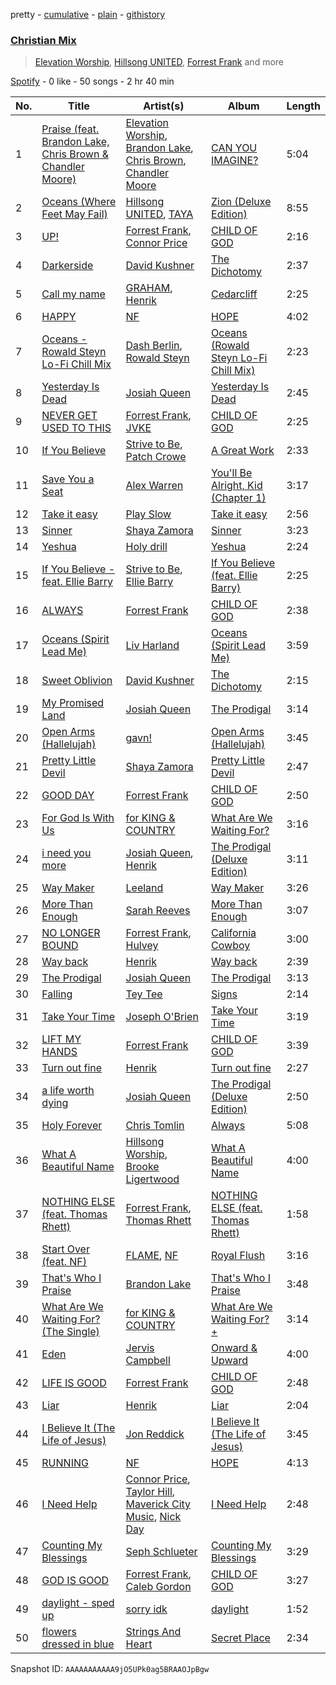 pretty - [cumulative](/playlists/cumulative/37i9dQZF1EQqZgBURAEzWH.md) - [plain](/playlists/plain/37i9dQZF1EQqZgBURAEzWH) - [githistory](https://github.githistory.xyz/mdn522/spotify-playlist-archive/blob/main/playlists/plain/37i9dQZF1EQqZgBURAEzWH)

### [Christian Mix](https://open.spotify.com/playlist/37i9dQZF1EQqZgBURAEzWH)

> <a href=spotify:playlist:37i9dQZF1EIY7a8qfAxSL9>Elevation Worship</a>, <a href=spotify:playlist:37i9dQZF1EIXwz7SbwzUKZ>Hillsong UNITED</a>, <a href=spotify:playlist:37i9dQZF1EIUx4QTrXUv4H>Forrest Frank</a> and more

[Spotify](https://open.spotify.com/user/spotify) - 0 like - 50 songs - 2 hr 40 min

| No. | Title | Artist(s) | Album | Length |
|---|---|---|---|---|
| 1 | [Praise \(feat\. Brandon Lake, Chris Brown & Chandler Moore\)](https://open.spotify.com/track/7Ee6XgP8EHKDhTMYLIndu9) | [Elevation Worship](https://open.spotify.com/artist/3YCKuqpv9nCsIhJ2v8SMix), [Brandon Lake](https://open.spotify.com/artist/1bdnGJxkbIIys5Jhk1T74v), [Chris Brown](https://open.spotify.com/artist/03NN8FAKofZU6phsfHLKPw), [Chandler Moore](https://open.spotify.com/artist/6y7frW1RUq3XBBXbYowVpk) | [CAN YOU IMAGINE?](https://open.spotify.com/album/58ufb71YaU1PetJKQGqSd2) | 5:04 |
| 2 | [Oceans \(Where Feet May Fail\)](https://open.spotify.com/track/5Mw9bXG1dLNhbjofkVS2oR) | [Hillsong UNITED](https://open.spotify.com/artist/74cb3MG0x0BOnYNW1uXYnM), [TAYA](https://open.spotify.com/artist/3D04fb59z3ANxVaeHBfxtW) | [Zion \(Deluxe Edition\)](https://open.spotify.com/album/3A24aBx6jZCAgovIbZUubC) | 8:55 |
| 3 | [UP!](https://open.spotify.com/track/1Bgj8C4oHOR5M3wuzb6Mmq) | [Forrest Frank](https://open.spotify.com/artist/1scVfBymTr3CeZ4imMj1QJ), [Connor Price](https://open.spotify.com/artist/5zixe6AbgXPqt4c1uSl94L) | [CHILD OF GOD](https://open.spotify.com/album/2xADl5pnbmSpdGiWR6CHfb) | 2:16 |
| 4 | [Darkerside](https://open.spotify.com/track/3b1s3Ywg0laGsNHCpUBhrl) | [David Kushner](https://open.spotify.com/artist/33NVpKoXjItPwUJTMZIOiY) | [The Dichotomy](https://open.spotify.com/album/4F2fCQJXXGfpKsoudFrjDW) | 2:37 |
| 5 | [Call my name](https://open.spotify.com/track/4EpBSbkss8IfaNXeMtVzmM) | [GRAHAM](https://open.spotify.com/artist/662lI9CXPZ0a6ou4CkLr0G), [Henrik](https://open.spotify.com/artist/7osFcSwjlRPwxZdVALIOuC) | [Cedarcliff](https://open.spotify.com/album/5mlHMx35g52wFTpf5EpOAL) | 2:25 |
| 6 | [HAPPY](https://open.spotify.com/track/3ZEno9fORwMA1HPecdLi0R) | [NF](https://open.spotify.com/artist/6fOMl44jA4Sp5b9PpYCkzz) | [HOPE](https://open.spotify.com/album/6zaisPwfcIAfdUGPj3mmGY) | 4:02 |
| 7 | [Oceans \- Rowald Steyn Lo\-Fi Chill Mix](https://open.spotify.com/track/568n6weQ0MfbG54eQB0PSV) | [Dash Berlin](https://open.spotify.com/artist/1xT5p0VBpnZDrvVSjX9sri), [Rowald Steyn](https://open.spotify.com/artist/4IPKNc0sHqlSECkJNX7moj) | [Oceans \(Rowald Steyn Lo\-Fi Chill Mix\)](https://open.spotify.com/album/0D2W3WUXielU7IU5CRS122) | 2:23 |
| 8 | [Yesterday Is Dead](https://open.spotify.com/track/2MB2pKgf2fWBGKcewyUBUS) | [Josiah Queen](https://open.spotify.com/artist/7yAymwuYh9RcpX84GSNIq2) | [Yesterday Is Dead](https://open.spotify.com/album/3sWqUGiqcOrQbQa4N5F9l3) | 2:45 |
| 9 | [NEVER GET USED TO THIS](https://open.spotify.com/track/25f7KnoDqO7nBbPahi15UE) | [Forrest Frank](https://open.spotify.com/artist/1scVfBymTr3CeZ4imMj1QJ), [JVKE](https://open.spotify.com/artist/164Uj4eKjl6zTBKfJLFKKK) | [CHILD OF GOD](https://open.spotify.com/album/2xADl5pnbmSpdGiWR6CHfb) | 2:25 |
| 10 | [If You Believe](https://open.spotify.com/track/1Z25zW2xBqMHVfgYAdKeqX) | [Strive to Be](https://open.spotify.com/artist/66YzHdK0FWCQSKMlXf3Rbj), [Patch Crowe](https://open.spotify.com/artist/1MIq5NXNxANzwF7LJj6UQR) | [A Great Work](https://open.spotify.com/album/0o9a31MuEFplebgbvfQCWt) | 2:33 |
| 11 | [Save You a Seat](https://open.spotify.com/track/7bJbmTldyULlwf701o7WKo) | [Alex Warren](https://open.spotify.com/artist/0fTSzq9jAh4c36UVb4V7CB) | [You'll Be Alright, Kid \(Chapter 1\)](https://open.spotify.com/album/1cVpXZnVWHTDUuY8kW6x8M) | 3:17 |
| 12 | [Take it easy](https://open.spotify.com/track/5YXw6fdOhVLF6xAfDXxlUn) | [Play Slow](https://open.spotify.com/artist/4aaNEC2IlcA3KT8Om8xZ7K) | [Take it easy](https://open.spotify.com/album/450Q7cWPiUqSXuZSHmshby) | 2:56 |
| 13 | [Sinner](https://open.spotify.com/track/2Lm7Qmm7UvlRojt0c8BFI1) | [Shaya Zamora](https://open.spotify.com/artist/4gmgH3IgZoetXRskbdI02q) | [Sinner](https://open.spotify.com/album/0EKc0MQ8huSHiUm1ipjSD7) | 3:23 |
| 14 | [Yeshua](https://open.spotify.com/track/7jOtmgxEcQc8Vdtn54buJb) | [Holy drill](https://open.spotify.com/artist/3SN6XTw03dI5Cn49oeqz6j) | [Yeshua](https://open.spotify.com/album/2Ce4Fn4JxqzYDsuqO94RXu) | 2:24 |
| 15 | [If You Believe \- feat\. Ellie Barry](https://open.spotify.com/track/13LC7X9qLBOzmid33qaPS6) | [Strive to Be](https://open.spotify.com/artist/66YzHdK0FWCQSKMlXf3Rbj), [Ellie Barry](https://open.spotify.com/artist/1MQG14Y4NXx8XIj1j6LOlW) | [If You Believe \(feat\. Ellie Barry\)](https://open.spotify.com/album/1LSnE2Ix13Y9TQQo8aRrez) | 2:25 |
| 16 | [ALWAYS](https://open.spotify.com/track/34FjdCbFv7A1R4vjbogjjb) | [Forrest Frank](https://open.spotify.com/artist/1scVfBymTr3CeZ4imMj1QJ) | [CHILD OF GOD](https://open.spotify.com/album/2xADl5pnbmSpdGiWR6CHfb) | 2:38 |
| 17 | [Oceans \(Spirit Lead Me\)](https://open.spotify.com/track/320xwpZCiRrcmoMyAscZTA) | [Liv Harland](https://open.spotify.com/artist/0X9dw83QR5kirBVlMffpKW) | [Oceans \(Spirit Lead Me\)](https://open.spotify.com/album/3F3hO4L7dZvflESuZ4IX95) | 3:59 |
| 18 | [Sweet Oblivion](https://open.spotify.com/track/0AWJU9QMmU55JgWp3KCTOe) | [David Kushner](https://open.spotify.com/artist/33NVpKoXjItPwUJTMZIOiY) | [The Dichotomy](https://open.spotify.com/album/4F2fCQJXXGfpKsoudFrjDW) | 2:15 |
| 19 | [My Promised Land](https://open.spotify.com/track/0sXSFQXGhkXzmdt07flWXl) | [Josiah Queen](https://open.spotify.com/artist/7yAymwuYh9RcpX84GSNIq2) | [The Prodigal](https://open.spotify.com/album/1VI09clJhudhhJ88pARERD) | 3:14 |
| 20 | [Open Arms \(Hallelujah\)](https://open.spotify.com/track/1JIWic7LI1b4snEqhPw7cv) | [gavn!](https://open.spotify.com/artist/2pQzh5cuuqpDErGZNaOULd) | [Open Arms \(Hallelujah\)](https://open.spotify.com/album/3DXyC5YPtjvq5fNJxWeght) | 3:45 |
| 21 | [Pretty Little Devil](https://open.spotify.com/track/3fxWcOWUQxapuKin9NhCcf) | [Shaya Zamora](https://open.spotify.com/artist/4gmgH3IgZoetXRskbdI02q) | [Pretty Little Devil](https://open.spotify.com/album/1FSU0DJC5861DJHdk2OTVw) | 2:47 |
| 22 | [GOOD DAY](https://open.spotify.com/track/0vC82BouGPXm6X2K60RfQw) | [Forrest Frank](https://open.spotify.com/artist/1scVfBymTr3CeZ4imMj1QJ) | [CHILD OF GOD](https://open.spotify.com/album/2xADl5pnbmSpdGiWR6CHfb) | 2:50 |
| 23 | [For God Is With Us](https://open.spotify.com/track/0CQPPHjPpG4kAzvfOcKvh8) | [for KING & COUNTRY](https://open.spotify.com/artist/3sDbKMebVH2VYcRSl7u1VC) | [What Are We Waiting For?](https://open.spotify.com/album/6h95CVsuRQt0SHA0MtjpWW) | 3:16 |
| 24 | [i need you more](https://open.spotify.com/track/0ajlZUEYHV9cTPr0Ddhsee) | [Josiah Queen](https://open.spotify.com/artist/7yAymwuYh9RcpX84GSNIq2), [Henrik](https://open.spotify.com/artist/7osFcSwjlRPwxZdVALIOuC) | [The Prodigal \(Deluxe Edition\)](https://open.spotify.com/album/2IDUIQkIrI8EREUvVNPxm2) | 3:11 |
| 25 | [Way Maker](https://open.spotify.com/track/6QYz6UacqclzLtzi2QTtol) | [Leeland](https://open.spotify.com/artist/6j1fmLreVuAay7k6Gudfa2) | [Way Maker](https://open.spotify.com/album/5jjl3mKX0J4LzEbzonXN7m) | 3:26 |
| 26 | [More Than Enough](https://open.spotify.com/track/1YozunxkoDX1OJno9DG9W1) | [Sarah Reeves](https://open.spotify.com/artist/2vGA5qCDLZGW6exRQgKfLL) | [More Than Enough](https://open.spotify.com/album/0gc82qsBXTGXq7UshX8qSq) | 3:07 |
| 27 | [NO LONGER BOUND](https://open.spotify.com/track/7anCH1IPfW8Jsjhw5ZViuN) | [Forrest Frank](https://open.spotify.com/artist/1scVfBymTr3CeZ4imMj1QJ), [Hulvey](https://open.spotify.com/artist/3zSrc5vUlUxyDdS0KrxFJO) | [California Cowboy](https://open.spotify.com/album/6WbSGtYjhsDT4sMbeONLBn) | 3:00 |
| 28 | [Way back](https://open.spotify.com/track/4vmfvFr3BOExcNIqj5KYl9) | [Henrik](https://open.spotify.com/artist/7osFcSwjlRPwxZdVALIOuC) | [Way back](https://open.spotify.com/album/4cPUhTixpDCnoTsxQjDU8O) | 2:39 |
| 29 | [The Prodigal](https://open.spotify.com/track/6BqobW3pEDxEvgznbam8kv) | [Josiah Queen](https://open.spotify.com/artist/7yAymwuYh9RcpX84GSNIq2) | [The Prodigal](https://open.spotify.com/album/1VI09clJhudhhJ88pARERD) | 3:13 |
| 30 | [Falling](https://open.spotify.com/track/3WqcAY450cvjYCEHdhwgX3) | [Tey Tee](https://open.spotify.com/artist/1DkZsRSqUpMjI3bGr3DBgA) | [Signs](https://open.spotify.com/album/35O3mxfX6YvLkbaxMYVH3k) | 2:14 |
| 31 | [Take Your Time](https://open.spotify.com/track/7EvHpaw8rCjbSpUp4qfu3F) | [Joseph O'Brien](https://open.spotify.com/artist/1ibVSKkKjRcDYXTJrUprGa) | [Take Your Time](https://open.spotify.com/album/0fyB1lP54sr5PHXzFwWVqt) | 3:19 |
| 32 | [LIFT MY HANDS](https://open.spotify.com/track/3YcoI7A3ZAwskqcvF5BYuB) | [Forrest Frank](https://open.spotify.com/artist/1scVfBymTr3CeZ4imMj1QJ) | [CHILD OF GOD](https://open.spotify.com/album/2xADl5pnbmSpdGiWR6CHfb) | 3:39 |
| 33 | [Turn out fine](https://open.spotify.com/track/4gdDN4A202OO2u7UDhoMjM) | [Henrik](https://open.spotify.com/artist/7osFcSwjlRPwxZdVALIOuC) | [Turn out fine](https://open.spotify.com/album/4LPDuEPmWtMfOj8argxDrI) | 2:27 |
| 34 | [a life worth dying](https://open.spotify.com/track/7i0wLU6O1fSCGHZal4Lg2V) | [Josiah Queen](https://open.spotify.com/artist/7yAymwuYh9RcpX84GSNIq2) | [The Prodigal \(Deluxe Edition\)](https://open.spotify.com/album/2IDUIQkIrI8EREUvVNPxm2) | 2:50 |
| 35 | [Holy Forever](https://open.spotify.com/track/1jnU6ZJXnSSwxfmjGGed2J) | [Chris Tomlin](https://open.spotify.com/artist/6pRi6EIPXz4QJEOEsBaA0m) | [Always](https://open.spotify.com/album/72AujkDTGgHNkVcPERPLaE) | 5:08 |
| 36 | [What A Beautiful Name](https://open.spotify.com/track/5XCtjnFMKtCT7ycDwV3Kdh) | [Hillsong Worship](https://open.spotify.com/artist/3SgHzT552wy2W8pNLaLk24), [Brooke Ligertwood](https://open.spotify.com/artist/7iETGaxJ4crz3qaljDPCKC) | [What A Beautiful Name](https://open.spotify.com/album/5tYHku7MpOJjUecn5Ape0O) | 4:00 |
| 37 | [NOTHING ELSE \(feat\. Thomas Rhett\)](https://open.spotify.com/track/7hfaKEkB7hZUtiDMQ99459) | [Forrest Frank](https://open.spotify.com/artist/1scVfBymTr3CeZ4imMj1QJ), [Thomas Rhett](https://open.spotify.com/artist/6x2LnllRG5uGarZMsD4iO8) | [NOTHING ELSE \(feat\. Thomas Rhett\)](https://open.spotify.com/album/6pMp0bsoaZqGcFYAngdsJ3) | 1:58 |
| 38 | [Start Over \(feat\. NF\)](https://open.spotify.com/track/57AlxjJrWpWg0vF7eGksir) | [FLAME](https://open.spotify.com/artist/2s6kyMmJZFgPCHXU0QxJLp), [NF](https://open.spotify.com/artist/6fOMl44jA4Sp5b9PpYCkzz) | [Royal Flush](https://open.spotify.com/album/6uKfKL70jI36IjMxPgP0s7) | 3:16 |
| 39 | [That's Who I Praise](https://open.spotify.com/track/3gVYa5bvsuvBegKEIEY8Mk) | [Brandon Lake](https://open.spotify.com/artist/1bdnGJxkbIIys5Jhk1T74v) | [That's Who I Praise](https://open.spotify.com/album/4xgkNyFFCIWLi8RC6dTlCR) | 3:48 |
| 40 | [What Are We Waiting For? \(The Single\)](https://open.spotify.com/track/4Vv58i2pIEeEWQsyS1Acrx) | [for KING & COUNTRY](https://open.spotify.com/artist/3sDbKMebVH2VYcRSl7u1VC) | [What Are We Waiting For? +](https://open.spotify.com/album/3uHzOYpGyy06LsIfBi4r9e) | 3:14 |
| 41 | [Eden](https://open.spotify.com/track/4GkpjqnzBKxkQWQFjvQzMH) | [Jervis Campbell](https://open.spotify.com/artist/31Bh5G3Q9JzwqPpHDLIQtW) | [Onward & Upward](https://open.spotify.com/album/6bPc9nUVS4Hk4M2RCGtjFi) | 4:00 |
| 42 | [LIFE IS GOOD](https://open.spotify.com/track/3TQk8yZld28u3CvGiT8gHq) | [Forrest Frank](https://open.spotify.com/artist/1scVfBymTr3CeZ4imMj1QJ) | [CHILD OF GOD](https://open.spotify.com/album/2xADl5pnbmSpdGiWR6CHfb) | 2:48 |
| 43 | [Liar](https://open.spotify.com/track/0jHnEevYYvE7B2YJoBwz1S) | [Henrik](https://open.spotify.com/artist/7osFcSwjlRPwxZdVALIOuC) | [Liar](https://open.spotify.com/album/3R6tZohZ0UgpffwNA9Q54e) | 2:04 |
| 44 | [I Believe It \(The Life of Jesus\)](https://open.spotify.com/track/2iym3PPUfaR5285b8iLfbq) | [Jon Reddick](https://open.spotify.com/artist/7H0gjeKVq6IPXcAUZzzhD2) | [I Believe It \(The Life of Jesus\)](https://open.spotify.com/album/1kn3HEmaNTYMt4ZGUa23sj) | 3:45 |
| 45 | [RUNNING](https://open.spotify.com/track/1l0wPhFZP1kWkZNQrrYrGy) | [NF](https://open.spotify.com/artist/6fOMl44jA4Sp5b9PpYCkzz) | [HOPE](https://open.spotify.com/album/6zaisPwfcIAfdUGPj3mmGY) | 4:13 |
| 46 | [I Need Help](https://open.spotify.com/track/2wZ6SbRGqB20wbWh4f25q0) | [Connor Price](https://open.spotify.com/artist/5zixe6AbgXPqt4c1uSl94L), [Taylor Hill](https://open.spotify.com/artist/5enXh7VYtH8x63M7coq9tJ), [Maverick City Music](https://open.spotify.com/artist/58r1rB5t3VF5X6yXGPequV), [Nick Day](https://open.spotify.com/artist/3qk6ZVoPsbOxEvOdXaoeaz) | [I Need Help](https://open.spotify.com/album/2aaMNz3MYoI1pnJUvqqkC2) | 2:48 |
| 47 | [Counting My Blessings](https://open.spotify.com/track/2iqyErkSp4WMehvFy7FDID) | [Seph Schlueter](https://open.spotify.com/artist/3rdJD72bitczKtW5yNgAA4) | [Counting My Blessings](https://open.spotify.com/album/4t6WQgunJKOb6ieHMXDD2P) | 3:29 |
| 48 | [GOD IS GOOD](https://open.spotify.com/track/4SPycPiDl1PeFmwp7QPXRc) | [Forrest Frank](https://open.spotify.com/artist/1scVfBymTr3CeZ4imMj1QJ), [Caleb Gordon](https://open.spotify.com/artist/6s3XaJkcT7464G4oII9V41) | [CHILD OF GOD](https://open.spotify.com/album/2xADl5pnbmSpdGiWR6CHfb) | 3:27 |
| 49 | [daylight \- sped up](https://open.spotify.com/track/3zQIdeWafM0ssTp5ZyyZwT) | [sorry idk](https://open.spotify.com/artist/2sR2jJUPJVltI3XY94ANDR) | [daylight](https://open.spotify.com/album/706RtNOWsZeQ3xKxEKfu1j) | 1:52 |
| 50 | [flowers dressed in blue](https://open.spotify.com/track/0JwrBnTPWocLijm932rPPH) | [Strings And Heart](https://open.spotify.com/artist/5lHDypXbNmHTDoFWpSTqXd) | [Secret Place](https://open.spotify.com/album/0mt5hxKggmYEIwHvPumwJB) | 2:34 |

Snapshot ID: `AAAAAAAAAAA9jO5UPk0ag5BRAAOJpBgw`
